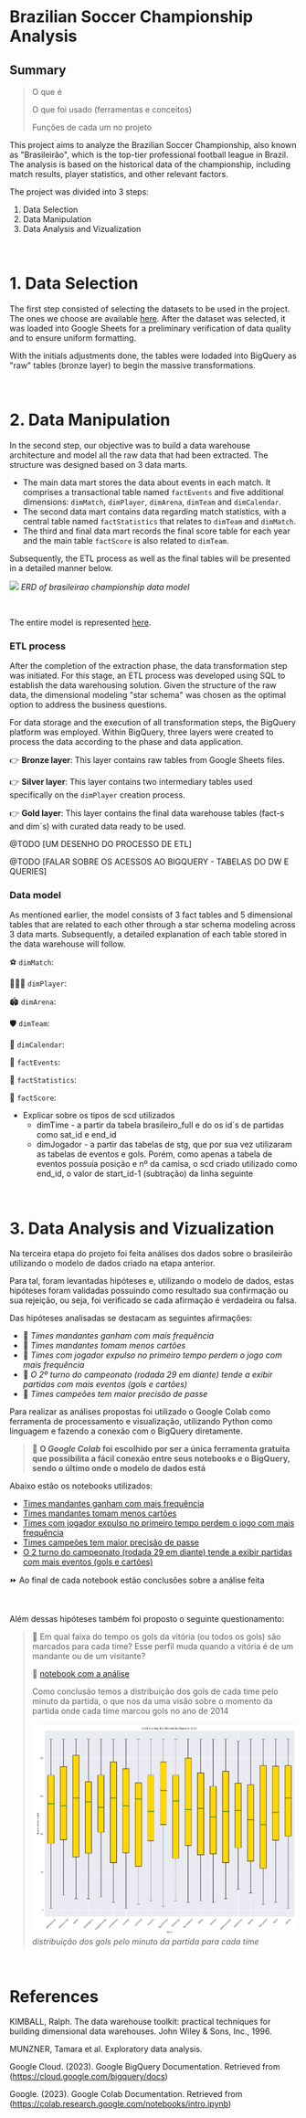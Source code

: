 # Brazilian Soccer Championship Analysis
## Summary
> O que é
> 
> O que foi usado (ferramentas e conceitos)
>
> Funções de cada um no projeto

This project aims to analyze the Brazilian Soccer Championship, also known as "Brasileirão", which is the top-tier professional football league in Brazil. The analysis is based on the historical data of the championship, including match results, player statistics, and other relevant factors.

The project was divided into 3 steps:

1. Data Selection
2. Data Manipulation
3. Data Analysis and Vizualization

<br>


# 1. Data Selection <br>
The first step consisted of selecting the datasets to be used in the project. The ones we choose are available [here](https://www.kaggle.com/datasets/adaoduque/campeonato-brasileiro-de-futebol).
After the dataset was selected, it was loaded into Google Sheets for a preliminary verification of data quality and to ensure uniform formatting.

With the initials adjustments done, the tables were lodaded into BigQuery as "raw" tables (bronze layer) to begin the massive transformations.

<br>

# 2. Data Manipulation <br>
In the second step, our objective was to build a data warehouse architecture and model all the raw data that had been extracted. The structure was designed based on 3 data marts.

- The main data mart stores the data about events in each match. It comprises a transactional table named `factEvents` and five additional dimensions: `dimMatch`, `dimPlayer`, `dimArena`, `dimTeam` and `dimCalendar`.
- The second data mart contains data regarding match statistics, with a central table named `factStatistics` that relates to `dimTeam` and `dimMatch`.
- The third and final data mart records the final score table for each year and the main table `factScore` is also related to `dimTeam`.

Subsequently, the ETL process as well as the final tables will be presented in a detailed manner below.

![](datamodel_picture.png)
*ERD of brasileirao championship data model*

<br>

The entire model is represented [here](https://drive.google.com/file/d/1ejlKub_w4EP8wMyLYU0ykyO7PT3yaIc9/view?usp=sharing).


### ETL process
After the completion of the extraction phase, the data transformation step was initiated. For this stage, an ETL process was developed using SQL to establish the data warehousing solution. Given the structure of the raw data, the dimensional modeling "star schema" was chosen as the optimal option to address the business questions.

For data storage and the execution of all transformation steps, the BigQuery platform was employed. Within BigQuery, three layers were created to process the data according to the phase and data application.

👉 **Bronze layer**: This layer contains raw tables from Google Sheets files.

👉 **Silver layer**: This layer contains two intermediary tables used specifically on the `dimPlayer` creation process.

👉 **Gold layer**: This layer contains the final data warehouse tables (fact-s and dim´s) with curated data ready to be used.

@TODO [UM DESENHO DO PROCESSO DE ETL]

@TODO [FALAR SOBRE OS ACESSOS AO BIGQUERY - TABELAS DO DW E QUERIES]

### Data model
As mentioned earlier, the model consists of 3 fact tables and 5 dimensional tables that are related to each other through a star schema modeling across 3 data marts. Subsequently, a detailed explanation of each table stored in the data warehouse will follow.

⚽ `dimMatch`:

🏃🏽‍♂️ `dimPlayer`:

🏟 `dimArena`:

🛡 `dimTeam`:

📅 `dimCalendar`:

🥅 `factEvents`:

🔢 `factStatistics`:

🏅 `factScore`:

- Explicar sobre os tipos de scd utilizados
    - dimTime - a partir da tabela brasileiro_full e do os id´s de partidas como sat_id e end_id
    - dimJogador - a partir das tabelas de stg, que por sua vez utilizaram as tabelas de eventos e gols. Porém, como apenas a tabela de eventos possuía posição e nº da camisa, o scd criado utilizado como end_id, o valor de start_id-1 (subtração) da linha seguinte


<br>


# 3. Data Analysis and Vizualization
Na terceira etapa do projeto foi feita análises dos dados sobre o brasileirão utilizando o modelo de dados criado na etapa anterior.

Para tal, foram levantadas hipóteses e, utilizando o modelo de dados, estas hipóteses foram validadas possuindo como resultado sua confirmação ou sua rejeição, ou seja, foi verificado se cada afirmação é verdadeira ou falsa.

Das hipóteses analisadas se destacam as seguintes afirmações:
  
- 📌 *Times mandantes ganham com mais frequência*
- 📌 *Times mandantes tomam menos cartões* 
- 📌 *Times com jogador expulso no primeiro tempo perdem o jogo com mais frequência*
- 📌 *O 2º turno do campeonato (rodada 29 em diante) tende a exibir partidas com mais eventos (gols e cartões)*
- 📌 *Times campeões tem maior precisão de passe*

Para realizar as análises propostas foi utilizado o Google Colab como ferramenta de processamento e visualização, utilizando Python como linguagem e fazendo a conexão com o BigQuery diretamente.

> 📘 **O _Google Colab_ foi escolhido por ser a única ferramenta gratuita que possibilita a fácil conexão entre seus notebooks e o BigQuery, sendo o último onde o modelo de dados está**

Abaixo estão os notebooks utilizados:

- [Times mandantes ganham com mais frequência](https://github.com/igoravelli/brazilian_soccer_championship_analysis/blob/readme-file/Win_frequency_in_home_matches.ipynb)
- [Times mandantes tomam menos cartões](https://github.com/igoravelli/brazilian_soccer_championship_analysis/blob/main/Average_of_cards_in_home_team_matches.ipynb)
- [Times com jogador expulso no primeiro tempo perdem o jogo com mais frequência](https://github.com/igoravelli/brazilian_soccer_championship_analysis/blob/main/Number_of_matches_with_expelled_players.ipynb)
- [Times campeões tem maior precisão de passe](https://github.com/igoravelli/brazilian_soccer_championship_analysis/blob/main/Teams_accuracy_pass.ipynb)
- [O 2 turno do campeonato (rodada 29 em diante) tende a exibir partidas com mais eventos (gols e cartões)](https://github.com/igoravelli/brazilian_soccer_championship_analysis/blob/main/Events_frequency_along_the_turns_.ipynb)


⏩ Ao final de cada notebook estão conclusões sobre a análise feita

<br>

Além dessas hipóteses também foi proposto o seguinte questionamento:
> 📢 Em qual faixa do tempo os gols da vitória (ou todos os gols) são marcados para cada time? Esse perfil muda quando a vitória é de um mandante ou de um visitante?
> 
> 🔎 [notebook com a análise](https://github.com/igoravelli/brazilian_soccer_championship_analysis/blob/main/Goal_scoring_distribution_by_team.ipynb)
>
> Como conclusão temos a distribuição dos gols de cada time pelo minuto da partida, o que nos da uma visão sobre o momento da partida onde cada time marcou gols no ano de 2014
> 
> ![](goal_score_distribuition.png)
> *distribuição dos gols pelo minuto da partida para cada time*

<br>

# References
KIMBALL, Ralph. The data warehouse toolkit: practical techniques for building dimensional data warehouses. John Wiley & Sons, Inc., 1996.

MUNZNER, Tamara et al. Exploratory data analysis.

Google Cloud. (2023). Google BigQuery Documentation. Retrieved from (https://cloud.google.com/bigquery/docs)

Google. (2023). Google Colab Documentation. Retrieved from (https://colab.research.google.com/notebooks/intro.ipynb)